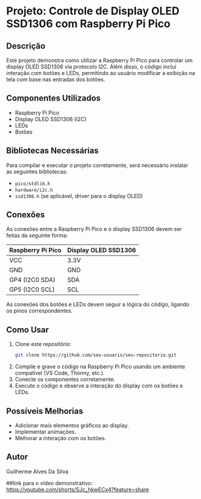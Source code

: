 # Projeto: Controle de Display OLED SSD1306 com Raspberry Pi Pico

## Descrição
Este projeto demonstra como utilizar a Raspberry Pi Pico para controlar um display OLED SSD1306 via protocolo I2C. Além disso, o código inclui interação com botões e LEDs, permitindo ao usuário modificar a exibição na tela com base nas entradas dos botões.

## Componentes Utilizados
- Raspberry Pi Pico
- Display OLED SSD1306 (I2C)
- LEDs
- Botões

## Bibliotecas Necessárias
Para compilar e executar o projeto corretamente, será necessário instalar as seguintes bibliotecas:
- `pico/stdlib.h`
- `hardware/i2c.h`
- `ssd1306.h` (se aplicável, driver para o display OLED)

## Conexões
As conexões entre a Raspberry Pi Pico e o display SSD1306 devem ser feitas da seguinte forma:

| Raspberry Pi Pico | Display OLED SSD1306 |
|------------------|---------------------|
| VCC             | 3.3V                |
| GND             | GND                 |
| GP4 (I2C0 SDA)  | SDA                 |
| GP5 (I2C0 SCL)  | SCL                 |

As conexões dos botões e LEDs devem seguir a lógica do código, ligando os pinos correspondentes.

## Como Usar
1. Clone este repositório:
   ```bash
   git clone https://github.com/seu-usuario/seu-repositorio.git
   ```
2. Compile e grave o código na Raspberry Pi Pico usando um ambiente compatível (VS Code, Thonny, etc.).
3. Conecte os componentes corretamente.
4. Execute o código e observe a interação do display com os botões e LEDs.

## Possíveis Melhorias
- Adicionar mais elementos gráficos ao display.
- Implementar anímações.
- Melhorar a interação com os botões.

## Autor
Guilherme Alves Da Silva

##link para o video demonstrativo:
https://youtube.com/shorts/SJc_hkwECx4?feature=share


